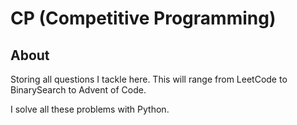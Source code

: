 # CP (Competitive Programming)

## About

Storing all questions I tackle here. This will range from LeetCode to BinarySearch to Advent of Code.

I solve all these problems with Python.

